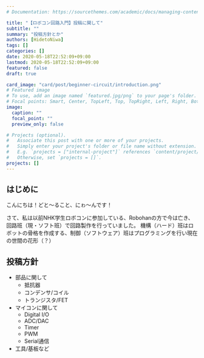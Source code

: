 ```yaml
---
# Documentation: https://sourcethemes.com/academic/docs/managing-content/

title: "【ロボコン回路入門】投稿に関して"
subtitle: ""
summary: "投稿方針とか"
authors: [HidetoNiwa]
tags: []
categories: []
date: 2020-05-18T22:52:09+09:00
lastmod: 2020-05-18T22:52:09+09:00
featured: false
draft: true

card_image: "card/post/beginner-circuit/introduction.png"
# Featured image
# To use, add an image named `featured.jpg/png` to your page's folder.
# Focal points: Smart, Center, TopLeft, Top, TopRight, Left, Right, BottomLeft, Bottom, BottomRight.
image:
  caption: ""
  focal_point: ""
  preview_only: false

# Projects (optional).
#   Associate this post with one or more of your projects.
#   Simply enter your project's folder or file name without extension.
#   E.g. `projects = ["internal-project"]` references `content/project/deep-learning/index.md`.
#   Otherwise, set `projects = []`.
projects: []
---
```


## はじめに

こんにちは！どと～ること、にゎ～んです！

さて、私は以前NHK学生ロボコンに参加している、Robohanの方で今は亡き、回路班（現・ソフト班）で回路製作を行っていました。
機構（ハード）班はロボットの骨格を作成する、制御（ソフトウェア）班はプログラミングを行い現在の世間の花形（？）

## 投稿方針

- 部品に関して
  - 抵抗器
  - コンデンサ/コイル
  - トランジスタ/FET
- マイコンに関して
  - Digital I/O
  - ADC/DAC
  - Timer
  - PWM
  - Serial通信
- 工具/基板など

